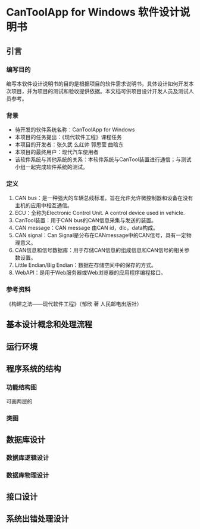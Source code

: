 # CanToolApp for Windows 软件设计说明书

## 引言

### 编写目的
编写本软件设计说明书的目的是根据项目的软件需求说明书，具体设计如何开发本次项目，并为项目的测试和验收提供依据。本文档可供项目设计开发人员及测试人员参考。

### 背景
- 待开发的软件系统名称：CanToolApp for Windows
- 本项目的任务提出：《现代软件工程》课程任务
- 本项目的开发者：张久武 么红帅 郭思莹 曲晗东
- 本项目的最终用户：现代汽车使用者
- 该软件系统与其他系统的关系：本软件系统与CanTool装置进行通信；与测试小组一起完成软件系统的测试。

### 定义
1. CAN bus：是一种强大的车辆总线标准，旨在允许允许微控制器和设备在没有主机的应用中相互通信。
2. ECU：全称为Electronic Control Unit. A control device used in vehicle.
3. CanTool装置：用于CAN bus的CAN信息采集与发送的装置。
4. CAN message：CAN message 由CAN id，dlc，data构成。
5. CAN signal：Can Signal是分布在CANmessage中的CAN信号，具有一定物理意义。
6. CAN信息和信号数据库：用于存储CAN信息的组成信息和CAN信号的相关参数设置。
7. Little Endian/Big Endian：数据在存储空间中的保存的方式。
8. WebAPI：是用于Web服务器或Web浏览器的应用程序编程接口。

### 参考资料
《构建之法——现代软件工程》（邹欣 著  人民邮电出版社）

## 基本设计概念和处理流程

## 运行环境

## 程序系统的结构
### 功能结构图
可画两层的
### 类图

## 数据库设计
### 数据库逻辑设计
### 数据库物理设计

## 接口设计

## 系统出错处理设计
